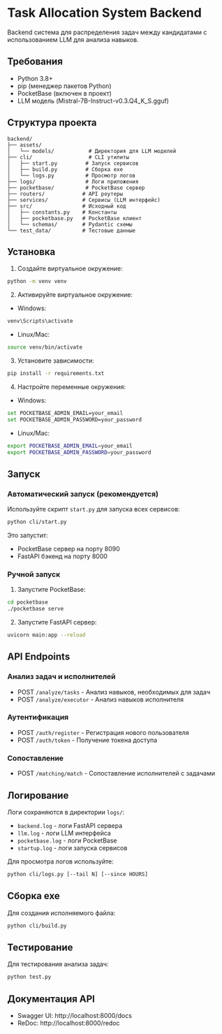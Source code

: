 # Task Allocation System Backend

Backend система для распределения задач между кандидатами с использованием LLM для анализа навыков.

## Требования

- Python 3.8+
- pip (менеджер пакетов Python)
- PocketBase (включен в проект)
- LLM модель (Mistral-7B-Instruct-v0.3.Q4_K_S.gguf)

## Структура проекта

```
backend/
├── assets/
│   └── models/           # Директория для LLM моделей
├── cli/                  # CLI утилиты
│   ├── start.py         # Запуск сервисов
│   ├── build.py         # Сборка exe
│   └── logs.py          # Просмотр логов
├── logs/                # Логи приложения
├── pocketbase/          # PocketBase сервер
├── routers/            # API роутеры
├── services/           # Сервисы (LLM интерфейс)
├── src/                # Исходный код
│   ├── constants.py    # Константы
│   ├── pocketbase.py   # PocketBase клиент
│   └── schemas/        # Pydantic схемы
└── test_data/          # Тестовые данные
```

## Установка

1. Создайте виртуальное окружение:

```bash
python -m venv venv
```

2. Активируйте виртуальное окружение:

- Windows:

```bash
venv\Scripts\activate
```

- Linux/Mac:

```bash
source venv/bin/activate
```

3. Установите зависимости:

```bash
pip install -r requirements.txt
```

4. Настройте переменные окружения:

- Windows:

```bash
set POCKETBASE_ADMIN_EMAIL=your_email
set POCKETBASE_ADMIN_PASSWORD=your_password
```

- Linux/Mac:

```bash
export POCKETBASE_ADMIN_EMAIL=your_email
export POCKETBASE_ADMIN_PASSWORD=your_password
```

## Запуск

### Автоматический запуск (рекомендуется)

Используйте скрипт `start.py` для запуска всех сервисов:

```bash
python cli/start.py
```

Это запустит:

- PocketBase сервер на порту 8090
- FastAPI бэкенд на порту 8000

### Ручной запуск

1. Запустите PocketBase:

```bash
cd pocketbase
./pocketbase serve
```

2. Запустите FastAPI сервер:

```bash
uvicorn main:app --reload
```

## API Endpoints

### Анализ задач и исполнителей

- POST `/analyze/tasks` - Анализ навыков, необходимых для задач
- POST `/analyze/executor` - Анализ навыков исполнителя

### Аутентификация

- POST `/auth/register` - Регистрация нового пользователя
- POST `/auth/token` - Получение токена доступа

### Сопоставление

- POST `/matching/match` - Сопоставление исполнителей с задачами

## Логирование

Логи сохраняются в директории `logs/`:

- `backend.log` - логи FastAPI сервера
- `llm.log` - логи LLM интерфейса
- `pocketbase.log` - логи PocketBase
- `startup.log` - логи запуска сервисов

Для просмотра логов используйте:

```bash
python cli/logs.py [--tail N] [--since HOURS]
```

## Сборка exe

Для создания исполняемого файла:

```bash
python cli/build.py
```

## Тестирование

Для тестирования анализа задач:

```bash
python test.py
```

## Документация API

- Swagger UI: http://localhost:8000/docs
- ReDoc: http://localhost:8000/redoc
